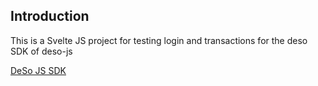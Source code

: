 ## Introduction

This is a Svelte JS project for testing login and transactions for the deso SDK of deso-js 

[DeSo JS SDK](https://github.com/deso-protocol/deso-js) 